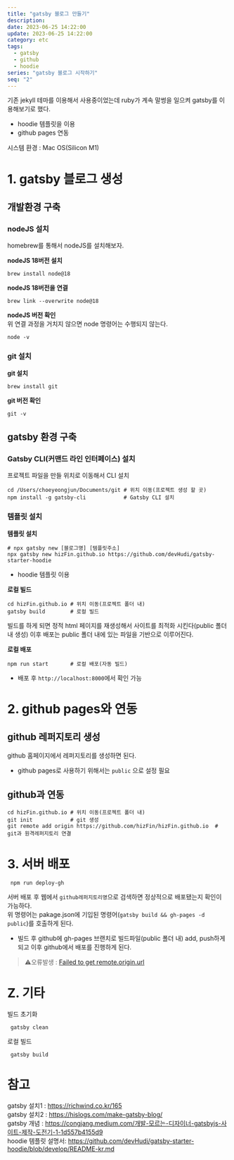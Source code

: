 ```yaml
---
title: "gatsby 블로그 만들기"
description:
date: 2023-06-25 14:22:00
update: 2023-06-25 14:22:00
category: etc
tags:
  - gatsby
  - github
  - hoodie
series: "gatsby 블로그 시작하기"
seq: "2"
---
```


기존 jekyll 테마를 이용해서 사용중이었는데 ruby가 계속 말썽을 일으켜
gatsby를 이용해보기로 했다.  

* hoodie 템플릿을 이용
* github pages 연동
  
시스템 환경 : Mac OS(Silicon M1)  


# 1. gatsby 블로그 생성

## 개발환경 구축

### nodeJS 설치

homebrew를 통해서 nodeJS를 설치해보자.  

**nodeJS 18버전 설치**

```shell
brew install node@18
```

**nodeJS 18버전을 연결**

```shell
brew link --overwrite node@18
```

**nodeJS 버전 확인**  
위 연결 과정을 거치지 않으면 node 명령어는 수행되지 않는다.
```shell
node -v
```

### git 설치

**git 설치**  

```shell
brew install git
```

**git 버전 확인**  

```shell
git -v
```

## gatsby 환경 구축

### Gatsby CLI(커맨드 라인 인터페이스) 설치

프로젝트 파일을 만들 위치로 이동해서 CLI 설치

```shell
cd /Users/choeyeongjun/Documents/git # 위치 이동(프로젝트 생성 할 곳)
npm install -g gatsby-cli            # Gatsby CLI 설치
```

### 템플릿 설치

**템플릿 설치**

```shell
# npx gatsby new [블로그명] [템플릿주소]
npx gatsby new hizFin.github.io https://github.com/devHudi/gatsby-starter-hoodie 
```
* hoodie 템플릿 이용
  
**로컬 빌드**

```shell
cd hizFin.github.io # 위치 이동(프로젝트 폴더 내)
gatsby build        # 로컬 빌드
```
빌드를 하게 되면 정적 html 페이지를 재생성해서 사이트를 최적화 시킨다(public 폴더 내 생성)
이후 배포는 public 폴더 내에 있는 파일을 기반으로 이루어진다.


**로컬 배포**

```shell
npm run start       # 로컬 배포(자동 빌드)
```
* 배포 후 `http://localhost:8000`에서 확인 가능


# 2. github pages와 연동

## github 레퍼지토리 생성

github 홈페이지에서 레퍼지토리를 생성하면 된다.
* github pages로 사용하기 위해서는 `public` 으로 설정 필요

## github과 연동

```shell
cd hizFin.github.io # 위치 이동(프로젝트 폴더 내)
git init            # git 생성
git remote add origin https://github.com/hizFin/hizFin.github.io  # git과 원격레퍼지토리 연결
```

# 3. 서버 배포

```shell
 npm run deploy-gh
```
서버 배포 후 웹에서 `github레퍼지토리명`으로 검색하면 정상적으로 배포됐는지 확인이 가능하다.  
위 명령어는 pakage.json에 기입된 명령어(`gatsby build && gh-pages -d public`)를 호출하게 된다.  
* 빌드 후 github에 gh-pages 브랜치로 빌드파일(public 폴더 내) add, push하게 되고 이후 github에서 배포를 진행하게 된다.  


> ⚠️오류발생 : [Failed to get remote.origin.url](https://hizFin.github.io/012-fix-git-remote/)




# Z. 기타


빌드 초기화

```shell
 gatsby clean
```

로컬 빌드

```shell
 gatsby build
```



# 참고

gatsby 설치1 : https://richwind.co.kr/165  
gatsby 설치2 : https://hislogs.com/make-gatsby-blog/  
gatsby 개념 : https://congjang.medium.com/개발-모르는-디자이너-gatsbyjs-사이트-제작-도전기-1-1d557b4155d9  
hoodie 템플릿 설명서: https://github.com/devHudi/gatsby-starter-hoodie/blob/develop/README-kr.md  